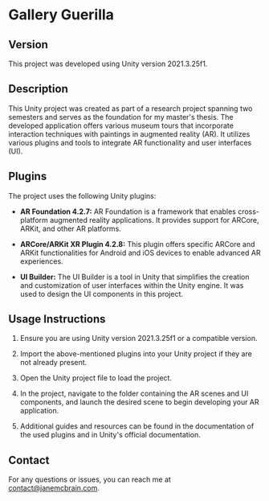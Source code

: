 # Gallery Guerilla

## Version
This project was developed using Unity version 2021.3.25f1.

## Description
This Unity project was created as part of a research project spanning two semesters and serves as the foundation for my master's thesis. The developed application offers various museum tours that incorporate interaction techniques with paintings in augmented reality (AR). It utilizes various plugins and tools to integrate AR functionality and user interfaces (UI).

## Plugins
The project uses the following Unity plugins:

- **AR Foundation 4.2.7:** AR Foundation is a framework that enables cross-platform augmented reality applications. It provides support for ARCore, ARKit, and other AR platforms.

- **ARCore/ARKit XR Plugin 4.2.8:** This plugin offers specific ARCore and ARKit functionalities for Android and iOS devices to enable advanced AR experiences.

- **UI Builder:** The UI Builder is a tool in Unity that simplifies the creation and customization of user interfaces within the Unity engine. It was used to design the UI components in this project.

## Usage Instructions
1. Ensure you are using Unity version 2021.3.25f1 or a compatible version.

2. Import the above-mentioned plugins into your Unity project if they are not already present.

3. Open the Unity project file to load the project.

4. In the project, navigate to the folder containing the AR scenes and UI components, and launch the desired scene to begin developing your AR application.

5. Additional guides and resources can be found in the documentation of the used plugins and in Unity's official documentation.

## Contact
For any questions or issues, you can reach me at contact@janemcbrain.com.
